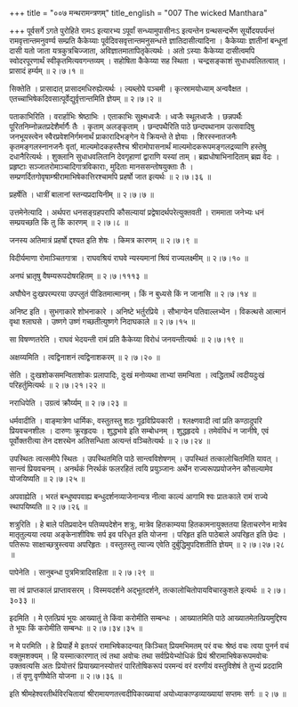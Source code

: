 +++
title = "००७ मन्थरामन्त्रणम्"
title_english = "007 The wicked Manthara"

+++
पूर्वसर्गे ऽगते पुरोहिते रामःऽ इत्यारभ्य ऽपूर्वां सन्ध्यामुपासीनःऽ इत्यन्तेन ग्रन्थसन्दर्भेण सूर्योदयपर्यन्तं रामवृत्तान्तमनुवर्ण्य सम्प्रति कैकेय्याः पूर्वदिवसवृत्तान्तमनुसन्धत्ते ज्ञातिदासीत्यादिना । कैकेय्याः ज्ञातीनां बन्धूनां दासी यतो जाता यत्रकुत्रचिज्जाता, अविज्ञातमातापितृकेत्यर्थः । अतो ऽस्याः कैकेय्या दासीत्वमपि स्वोदरपूरणार्थं स्वीकृतमित्यवगन्तव्यम् । सहोषिता कैकेय्या सह स्थिता । चन्द्रसङ्काशं सुधाधवलितत्वात् । प्रासादं हर्म्यम्  ॥  २।७।१  ॥   

  

सिक्तेति । प्रासादात् प्रासादमधिरुह्येत्यर्थः । ल्यब्लोपे पञ्चमी । कृत्स्रामयोध्याम् अन्ववैक्षत । एतच्चाभिषेकदिवसात्पूर्वेद्युर्वृत्तान्तमिति ज्ञेयम्  ॥  २।७।२  ॥   

  

पताकाभिरिति । वरार्हाभिः श्रेष्ठाभिः । एताकाभिः सुक्ष्मध्वजैः । ध्वजैः स्थूलध्वजैः । छन्नपर्थैः पूरितनिम्नोन्नतप्रदेशैर्मार्गैः तैः । कृताम् अलङ्कृताम् । छन्दपथैरिति पाठे छन्दपथानाम उत्सवादिषु जनभूयस्त्वेन स्वैरप्रवेशनिर्गमनार्थं प्राकारादिभङ्गेन ये क्रियन्ते ते ज्ञेयाः । शिरस्स्नातजनैः कृतमङ्गलस्नानजनैः वृतां, माल्यमोदकहस्तैश्च श्रीरामोपासनार्थं माल्यमोदकरूपमङ्गलद्रव्याणि हस्तेषु दधानैरित्यर्थः । शुक्लानि सुधाधवलितानि देवगृहाणां द्वाराणि यस्यां ताम् । ब्रह्मधोषाभिनादिताम् ब्रह्म वेदः । प्रहृष्टाः सञ्जातरोमाञ्चादिगात्रविकाराः, मुदिताः मानससन्तोषयुक्ताः तैः । सम्प्रणर्दितगोवृषाम्श्रीरामाभिषेकात्तिरश्चामपि प्रहर्षो जात इत्यर्थः  ॥  २।७।३६  ॥   

  

प्रहर्षेति । धात्रीं बालानां स्तन्यप्रदायिनीम्  ॥  २।७।७  ॥   

  

उत्तमेनेत्यादि । अर्थपरा धनसङ्ग्रहपरापि कौसल्यायां प्रद्वेषादर्थपरेत्युक्तवती । राममाता जनेभ्यः धनं सम्प्रयच्छति किं तु किं कारणम्  ॥  २।७।८  ॥   

  

जनस्य अतिमात्रं प्रहर्षो द्दश्यत इति शेषः । किमत्र कारणम्  ॥  २।७।९  ॥   

  

विदीर्यमाणा रोमाञ्चितगात्रा । राघवश्रियं राघवे न्यस्यमानां श्रियं राज्यलक्ष्मीम्  ॥  २।७।१०  ॥   

  

अनघं भ्रातृषु वैषम्यरूपदोषरहितम्  ॥  २।७।१११३  ॥   

  

अघौघेन दुःखपरम्परया उपप्लुतं पीडितमात्मानम् । किं न बुध्यसे किं न जानासि  ॥  २।७।१४  ॥   

  

अनिष्ट इति । सुभगाकारे शोभनाकारे । अनिष्टे भर्तुरप्रिये । सौभाग्येन पतिवाल्लभ्येन । विकत्थसे आत्मानं वृथा श्लाघसे । उष्णगे उष्णं गच्छतीत्युष्णगे निदाघकाले  ॥  २।७।१५  ॥   

  

सा विषण्णतरेति । राघवं भेदयन्ती रामं प्रति कैकेय्या विरोधं जनयन्तीत्यर्थः  ॥  २।७।१९  ॥   

  

अक्षय्यमिति । त्वद्विनाशनं त्वद्विनाशकरम्  ॥  २।७।२०  ॥   

  

सेति । दुःखशोकसमन्विताशोकः प्रलापादिः, दुःखं मनोव्यथा ताभ्यां समन्विता । त्वद्धितार्थं त्वदीयदुःखं परिहर्तुमित्यर्थः  ॥  २।७।२१।२२  ॥   

  

नराधिपेति । उग्रत्वं क्रौर्य्यम्  ॥  २।७।२३  ॥   

  

धर्मवादीति । वाङ्मात्रेण धार्मिकः, वस्तुतस्तु शठः गूढविप्रियकारी । श्लक्ष्णवादी त्वां प्रति कण्ठादुपरि प्रियवचनशीलः । दारुणः क्रूरहृदयः । शुद्धभावे इति सम्बोधनम् । शुद्धहृदये । तमेवंविधं न जानीषे, एवं पूर्वोक्तरीत्या तेन दशरथेन अतिसन्धिता अत्यन्तं वञ्चितेत्यर्थः  ॥  २।७।२४  ॥   

  

उपस्थितः त्वत्समीपे स्थितः । उपस्थितमिति पाठे सान्त्वविशेषणम् । उपस्थितं तत्कालोचितमिति यावत् । सान्त्वं प्रियवचनम् । अनर्थकं निरर्थकं फलरहितं त्वयि प्रयुञ्जानः अर्थेन राज्यरूपप्रयोजनेन कौसल्यामेव योजयिष्यति  ॥  २।७।२५  ॥   

  

अपवाह्येति । भरतं बन्धुष्वपवाह्य बन्धुदर्शनव्याजेनान्यत्र नीत्वा काल्यं आगामि श्वः प्रातःकाले रामं राज्ये स्थापयिष्यति  ॥  २।७।२६  ॥   

  

शत्रुरिति । हे बाले पतिप्रवादेन पतिव्यपदेशेन शत्रुः, मात्रेव हितकाम्यया हितकामनायुक्ततया हिताचरणेन मात्रेव मातृतुल्यया त्वया अङ्केनाशीविषः सर्प इव परिधृत इति योजना । परिहृत इति पाठेबाले अपरिहृत इति छेदः । पतिरूपः साक्षाच्छत्रुस्त्वया अपरिहृतः । वस्तुतस्तु त्याज्य एवेति दुर्बुद्धिमुपदिशतीति ज्ञेयम्  ॥  २।७।२७।२८  ॥   

  

पापेनेति । सानुबन्धा पुत्रमित्रादिसहिता  ॥  २।७।२९  ॥   

  

सा त्वं प्राप्तकालं प्राप्तावसरम् । विस्मयदर्शने अद्भूतदर्शने, तत्कालोचितोपायविचारकुशले इत्यर्थः  ॥  २।७।३०३३  ॥   

  

इदमिति । मे एतत्प्रियं भूयः आख्यातुं ते किंवा करोमीति सम्बन्धः । आख्यातमिति पाठे आख्यातमेतत्प्रियमुद्दिश्य ते भूयः किं करोमीति सम्बन्धः  ॥  २।७।३४।३५  ॥   

  

न मे परमिति । हे प्रियार्हे मे इतःपरं रामाभिषेकादन्यत् किञ्चित् प्रियमभिमतम् परं वचः श्रेष्ठं वचः त्वया पुनर्न वचं वक्तुमशक्यम् । हि यस्मात्कारणात् त्वं तथा अवोचः तथा सर्वप्रियेभ्योधिकं प्रियं श्रीरामाभिषेकरूपमवोचः उक्तवत्यसि अतः प्रियोत्तरं प्रियाख्यानस्योत्तरं पारितोषिकरूपं परमन्यं वरं वरणीयं वस्तुविशेषं ते तुभ्यं प्रददामि । तं वृणु वृणीष्वेति योजना  ॥  २।७।३६  ॥   

  

इति श्रीमहेश्वरतीर्थविरचितायां श्रीरामायणतत्त्वदीपिकाख्यायां अयोध्याकाण्डव्याख्यायां सप्तमः सर्गः  ॥  २।७  ॥   

  

  

